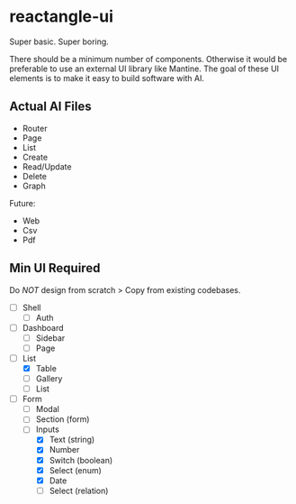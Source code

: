 # reactangle-ui

Super basic. Super boring.

There should be a minimum number of components. Otherwise it would be preferable to use an external UI library like Mantine. The goal of these UI elements is to make it easy to build software with AI.

## Actual AI Files

- Router
- Page
- List
- Create
- Read/Update
- Delete
- Graph

Future:

- Web
- Csv
- Pdf

## Min UI Required

Do *NOT* design from scratch > Copy from existing codebases.

- [ ] Shell
  - [ ] Auth
- [ ] Dashboard
  - [ ] Sidebar
  - [ ] Page
- [ ] List
  - [x] Table
  - [ ] Gallery
  - [ ] List
- [ ] Form
  - [ ] Modal
  - [ ] Section (form)
  - [ ] Inputs
    - [x] Text (string)
    - [x] Number
    - [x] Switch (boolean)
    - [x] Select (enum)
    - [x] Date
    - [ ] Select (relation)
